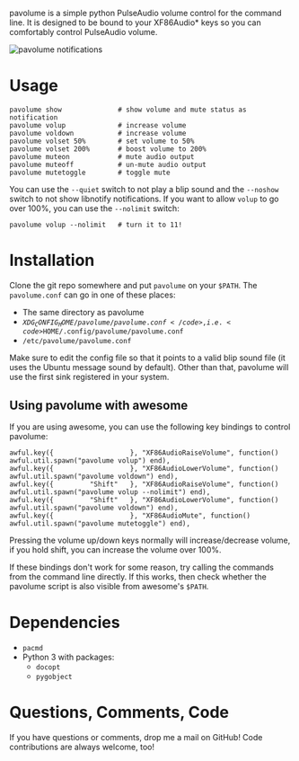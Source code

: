 pavolume is a simple python PulseAudio volume control for the command line. It is designed to be bound to your XF86Audio* keys so you can comfortably control PulseAudio volume.

![pavolume notifications](http://i.imgur.com/SnVxL.png)

# Usage

	pavolume show              # show volume and mute status as notification
	pavolume volup             # increase volume
	pavolume voldown           # increase volume
	pavolume volset 50%        # set volume to 50%
	pavolume volset 200%       # boost volume to 200%
	pavolume muteon            # mute audio output
	pavolume muteoff           # un-mute audio output
	pavolume mutetoggle        # toggle mute


You can use the <code>--quiet</code> switch to not play a blip sound and the <code>--noshow</code> switch to not show libnotify notifications. If you want to allow <code>volup</code> to go over 100%, you can use the <code>--nolimit</code> switch:

	pavolume volup --nolimit   # turn it to 11!

# Installation
Clone the git repo somewhere and put <code>pavolume</code> on your <code>$PATH</code>. The <code>pavolume.conf</code> can go in one of these places:

* The same directory as pavolume
* <code>$XDG_CONFIG_HOME/pavolume/pavolume.conf</code>, i.e. <code>$HOME/.config/pavolume/pavolume.conf</code>
* <code>/etc/pavolume/pavolume.conf</code>

Make sure to edit the config file so that it points to a valid blip sound file (it uses the Ubuntu message sound by default). Other than that, pavolume will use the first sink registered in your system.


## Using pavolume with awesome
If you are using awesome, you can use the following key bindings to control pavolume:

	awful.key({                   }, "XF86AudioRaiseVolume", function() awful.util.spawn("pavolume volup") end),
	awful.key({                   }, "XF86AudioLowerVolume", function() awful.util.spawn("pavolume voldown") end),
	awful.key({         "Shift"   }, "XF86AudioRaiseVolume", function() awful.util.spawn("pavolume volup --nolimit") end),
	awful.key({         "Shift"   }, "XF86AudioLowerVolume", function() awful.util.spawn("pavolume voldown") end),
	awful.key({                   }, "XF86AudioMute", function() awful.util.spawn("pavolume mutetoggle") end),

Pressing the volume up/down keys normally will increase/decrease volume, if you hold shift, you can increase the volume over 100%.

If these bindings don't work for some reason, try calling the commands from the command line directly. If this works, then check whether the pavolume script is also visible from awesome's <code>$PATH</code>.

# Dependencies

* <code>pacmd</code>
* Python 3 with packages:
	* <code>docopt</code>
	* <code>pygobject</code>

# Questions, Comments, Code
If you have questions or comments, drop me a mail on GitHub! Code contributions are always welcome, too!

